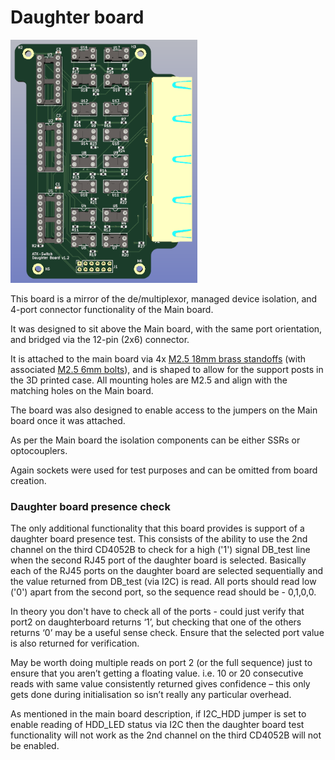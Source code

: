 # Daughter board

<img src="./Images/Daughter_board_TH_socket_v1.png" style="zoom:80%;" />

This board is a mirror of the de/multiplexor, managed device isolation, and 4-port connector functionality of the Main board.

It was designed to sit above the Main board, with the same port orientation, and bridged via the 12-pin (2x6) connector. 

It is attached to the main board via 4x [M2.5 18mm brass standoffs](https://www.aliexpress.com/item/1005003320815605.html) (with associated [M2.5 6mm bolts](https://www.aliexpress.com/item/1005003294513501.html)), and is shaped to allow for the support posts in the 3D printed case. All mounting holes are M2.5 and align with the matching holes on the Main board.

The board was also designed to enable access to the jumpers on the Main board once it was attached.

As per the Main board the isolation components can be either SSRs or optocouplers.

Again sockets were used for test purposes and can be omitted from board creation.



### Daughter board presence check

The only additional functionality that this board provides is support of a daughter board presence test. This consists of the ability to use the 2nd channel on the third CD4052B to check for a high ('1') signal DB_test line when the second RJ45 port of the daughter board is selected. Basically each of the RJ45 ports on the daughter board are selected sequentially and the value returned from DB_test (via I2C) is read. All ports should read low ('0') apart from the second port, so the sequence read should be - 0,1,0,0.

In theory you don't have to check all of the ports - could just verify that port2 on daughterboard returns ‘1’, but checking that one of the others returns ‘0’ may be a useful sense check. Ensure that the selected port value is also returned for verification. 

May be worth doing multiple reads on port 2 (or the full sequence) just to ensure that you aren’t getting a floating value. i.e. 10 or 20 consecutive reads with same value consistently returned gives confidence – this only gets done during initialisation so isn’t really any particular overhead.

As mentioned in the main board description, if I2C_HDD jumper is set to enable reading of HDD_LED status via I2C then the daughter board test functionality will not work as the 2nd channel on the third CD4052B will not be enabled.


